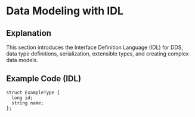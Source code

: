# Data Modeling with IDL

## Explanation
This section introduces the Interface Definition Language (IDL) for DDS, data type definitions, serialization, extensible types, and creating complex data models.

## Example Code (IDL)
```idl
struct ExampleType {
  long id;
  string name;
};
```
